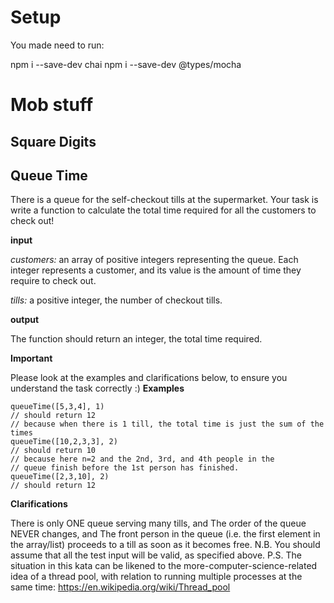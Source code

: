 # Setup
You made need to run:

npm i --save-dev chai
npm i --save-dev @types/mocha
# Mob stuff

## Square Digits

## Queue Time

There is a queue for the self-checkout tills at the supermarket. Your task is write a function to calculate the total time required for all the customers to check out!

**input**

_customers:_ an array of positive integers representing the queue. Each integer represents a customer, and its value is the amount of time they require to check out.

_tills:_ a positive integer, the number of checkout tills.

**output**

The function should return an integer, the total time required.

**Important**

Please look at the examples and clarifications below, to ensure you understand the task correctly :)
**Examples**

```
queueTime([5,3,4], 1)
// should return 12
// because when there is 1 till, the total time is just the sum of the times
queueTime([10,2,3,3], 2)
// should return 10
// because here n=2 and the 2nd, 3rd, and 4th people in the
// queue finish before the 1st person has finished.
queueTime([2,3,10], 2)
// should return 12
```

**Clarifications**

There is only ONE queue serving many tills, and
The order of the queue NEVER changes, and
The front person in the queue (i.e. the first element in the array/list) proceeds to a till as soon as it becomes free.
N.B. You should assume that all the test input will be valid, as specified above.
P.S. The situation in this kata can be likened to the more-computer-science-related idea of a thread pool, with relation to running multiple processes at the same time: https://en.wikipedia.org/wiki/Thread_pool


